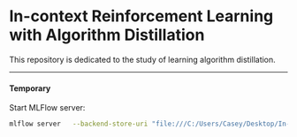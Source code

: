 # In-context Reinforcement Learning with Algorithm Distillation

This repository is dedicated to the study of learning algorithm distillation.

---

#### Temporary

Start MLFlow server:
```bash
mlflow server   --backend-store-uri "file:///C:/Users/Casey/Desktop/In-context RL with AD/models/data_local"   --default-artifact-root "file:///C:/Users/Casey/Desktop/In-context RL with AD/models/artifacts"   --host localhost   --port 5000
```